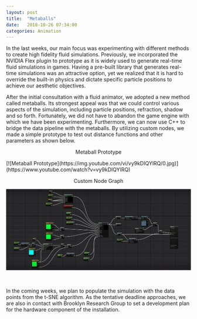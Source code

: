 ```yaml
---
layout: post
title:  "Metaballs"
date:   2018-10-26 07:34:00
categories: Animation
---
```


In the last weeks, our main focus was experimenting with different methods to create high fidelity fluid simulations. Previously, we incorporated the NVIDIA Flex plugin to prototype as it is widely used to generate real-time fluid simulations in games. Having a pre-built library that generates real-time simulations was an attractive option, yet we realized that it is hard to override the built-in physics and dictate specific particle positions to achieve our aesthetic objectives. 

After the initial consultation with a fluid animator, we adopted a new method called metaballs. Its strongest appeal was that we could control various aspects of the simulation, including particle positions, refraction, shadow and so forth. Fortunately, we did not have to abandon the game engine with which we have been experimenting. Furthermore, we can now use C++ to bridge the data pipeline with the metaballs. By utilizing custom nodes, we made a simple prototype to test out distance functions and other parameters as shown below.

<p align="center"> 
 Metaball Prototype
</p>
[![Metaball Prototype](https://img.youtube.com/vi/vy9kDIQYlRQ/0.jpg)](https://www.youtube.com/watch?v=vy9kDIQYlRQ)

<br/>
<p align="center"> 
 Custom Node Graph
</p>
<p align="center"> 
  <img src="/assets/images/metaball_node.png">
</p>
<br/>

In the coming weeks, we plan to populate the simulation with the data points from the t-SNE algorithm. As the tentative deadline approaches, we are also in contact with Brooklyn Research Group to set a development plan for the hardware component of the installation.
